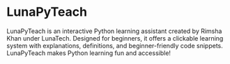 # LunaPyTeach
LunaPyTeach is an interactive Python learning assistant created by Rimsha Khan under LunaTech. Designed for beginners, it offers a clickable learning system with explanations, definitions, and beginner-friendly code snippets. LunaPyTeach makes Python learning fun and accessible!
